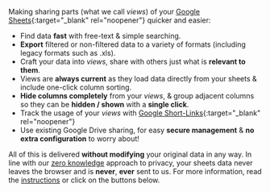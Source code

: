 Making sharing parts (what we call _views_) of your [Google Sheets](https://www.google.com/sheets/about){:target="_blank" rel="noopener"} quicker and easier:

+ Find data __fast__ with free-text & simple searching.
+ __Export__ filtered or non-filtered data to a variety of formats (including legacy formats such as .xls).
+ Craft your data into _views_, share with others just what is __relevant to them__.
+ Views are __always current__ as they load data directly from your sheets & include one-click column sorting.
+ __Hide columns completely__ from your _views_, & group adjacent columns so they can be __hidden / shown__ with a __single click__.
+ Track the usage of your _views_ with [Google Short-Links](https://goo.gl){:target="_blank" rel="noopener"}
+ Use existing Google Drive sharing, for easy __secure management__ & __no extra configuration__ to worry about!

All of this is delivered __without modifying__ your original data in any way. In line with our [zero knowledge](/about#privacy) approach to privacy, your sheets data never leaves the browser and is __never__, __ever__ sent to us. For more information, read the [instructions](#instructions) or click on the buttons below.